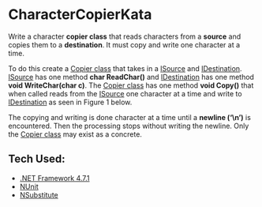 # CharacterCopierKata

Write a character **copier class** that reads characters from a **source** and copies them to a
**destination**. It must copy and write one character at a time.

To do this create a [Copier class](https://github.com/Siphenathi/CharacterCopierKata/blob/master/CopierKata/Copier.cs) that takes in a [ISource](https://github.com/Siphenathi/CharacterCopierKata/blob/master/CopierKata/Interfaces/ISource.cs) and [IDestination](https://github.com/Siphenathi/CharacterCopierKata/blob/master/CopierKata/Interfaces/IDestination.cs). [ISource](https://github.com/Siphenathi/CharacterCopierKata/blob/master/CopierKata/Interfaces/ISource.cs) has one method
**char ReadChar()** and [IDestination](https://github.com/Siphenathi/CharacterCopierKata/blob/master/CopierKata/Interfaces/IDestination.cs) has one method **void WriteChar(char c)**. The [Copier class](https://github.com/Siphenathi/CharacterCopierKata/blob/master/CopierKata/Copier.cs) has one
method **void Copy()** that when called reads from the [ISource](https://github.com/Siphenathi/CharacterCopierKata/blob/master/CopierKata/Interfaces/ISource.cs) one character at a time and write to
[IDestination](https://github.com/Siphenathi/CharacterCopierKata/blob/master/CopierKata/Interfaces/IDestination.cs) as seen in Figure 1 below.

The copying and writing is done character at a time until a **newline (‘\n’)** is encountered. Then the
processing stops without writing the newline. Only the [Copier class](https://github.com/Siphenathi/CharacterCopierKata/blob/master/CopierKata/Copier.cs) may exist as a concrete.

## Tech Used:

- [.NET Framework 4.7.1 ](https://docs.microsoft.com/en-us/dotnet/core/whats-new/dotnet-6)
- [NUnit](https://nunit.org/)
- [NSubstitute](https://nsubstitute.github.io/help/getting-started/)
